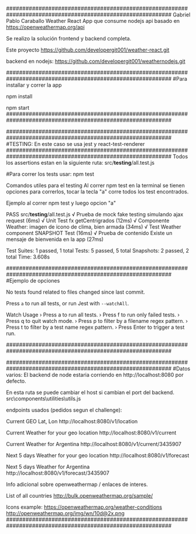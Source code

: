 ###########################################################################################################
Gabriel Pablo Caraballo
Weather React App que consume nodejs api basado en https://openweathermap.org/api

Se realizo la solución frontend y backend completa.

Este proyecto https://github.com/developergit001/weather-react.git

backend en nodejs: https://github.com/developergit001/weathernodejs.git

###########################################################################################################
#Para installar y correr la app
 
npm install

npm start
###########################################################################################################

###########################################################################################################
#TESTING: En este caso se usa jest y react-test-renderer
###########################################################################################################
Todos los assertions estan en la siguiente ruta:
src/__testing__/all.test.js

#Para correr los tests usar:
npm test

Comandos utiles para el testing
Al correr npm test en la terminal se tienen opciones para correrlos, tocar la tecla "a" corre todos los test encontrados.

Ejemplo al correr npm test y luego opcion "a"

 PASS  src/__testing__/all.test.js
  √ Prueba de mock fake testing simulando ajax request (6ms)
  √ Unit Test fx getCentrigrados  (12ms)
  √ Componente Weather: imagen de icono de clima, bien armada (34ms)
  √ Test Weather component SNAPSHOT Test (16ms)
  √ Prueba de contenido Existe un mensaje de bienvenida en la app (27ms)

Test Suites: 1 passed, 1 total
Tests:       5 passed, 5 total
Snapshots:   2 passed, 2 total
Time:        3.608s


###########################################################################################################
#Ejemplo de opciones


No tests found related to files changed since last commit.

Press `a` to run all tests, or run Jest with `--watchAll`.


Watch Usage
 › Press a to run all tests.
 › Press f to run only failed tests.
 › Press q to quit watch mode.
 › Press p to filter by a filename regex pattern.
 › Press t to filter by a test name regex pattern.
 › Press Enter to trigger a test run.
 
###########################################################################################################

###########################################################################################################
#Datos varios:
El backend de node estaria corriendo en http://localhost:8080 por defecto.

En esta ruta se puede cambiar el host si cambian el port del backend.
src\components\utilities\utils.js

endpoints usados (pedidos segun el challenge):

Current GEO Lat, Lon
http://localhost:8080/v1/location

Current Weather for your geo location
http://localhost:8080/v1/current

Current Weather for Argentina
http://localhost:8080/v1/current/3435907

Next 5 days Weather for your geo location
http://localhost:8080/v1/forecast

Next 5 days Weather for Argentina
http://localhost:8080/v1/forecast/3435907

Info adicional sobre openweathermap / enlaces de interes.

List of all countries
http://bulk.openweathermap.org/sample/

Icons example:
https://openweathermap.org/weather-conditions
http://openweathermap.org/img/wn/10d@2x.png
###########################################################################################################
